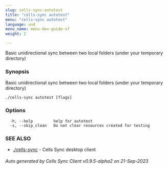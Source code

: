 ```yaml
---
slug: cells-sync-autotest
title: "cells-sync autotest"
menu: "cells-sync autotest"
language: und
menu_name: menu-dev-guide-v7
weight: 2

---
```

Basic unidirectional sync between two local folders (under your temporary directory)

### Synopsis

Basic unidirectional sync between two local folders (under your temporary directory)

```
./cells-sync autotest [flags]
```

### Options

```
  -h, --help         help for autotest
  -s, --skip_clean   Do not clear resources created for testing
```

### SEE ALSO

* [./cells-sync](../cells-sync)	 - Cells Sync desktop client

###### Auto generated by Cells Sync Client v0.9.5-alpha2 on 21-Sep-2023
